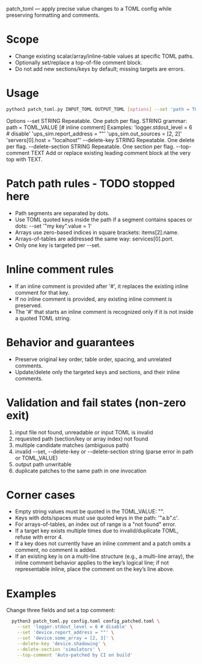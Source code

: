 patch_toml — apply precise value changes to a TOML config while preserving formatting and comments.

# Scope
- Change existing scalar/array/inline-table values at specific TOML paths.
- Optionally set/replace a top-of-file comment block.
- Do not add new sections/keys by default; missing targets are errors.

# Usage
```sh
python3 patch_toml.py INPUT_TOML OUTPUT_TOML [options] --set 'path = TOML_VALUE [# inline comment]' ...
```

Options
--set STRING              Repeatable. One patch per flag. STRING grammar:
                          path = TOML_VALUE [# inline comment]
                          Examples:
                            'logger.stdout_level = 6 # disable'
                            'ups_sim.report_address = ""'
                            'ups_sim.out_sources = [2, 2]'
                            'servers[0].host = "localhost"'
--delete-key STRING       Repeatable. One delete per flag.
--delete-section STRING   Repeatable. One section per flag.
--top-comment TEXT        Add or replace existing leading comment block at the very top with TEXT.

# Patch path rules - TODO stopped here
- Path segments are separated by dots.
- Use TOML quoted keys inside the path if a segment contains spaces or dots:
  --set '"my key".value = 1'
- Arrays use zero-based indices in square brackets: items[2].name.
- Arrays-of-tables are addressed the same way: services[0].port.
- Only one key is targeted per --set.

# Inline comment rules
- If an inline comment is provided after '#', it replaces the existing inline comment for that key.
- If no inline comment is provided, any existing inline comment is preserved.
- The '#' that starts an inline comment is recognized only if it is not inside a quoted TOML string.

# Behavior and guarantees
- Preserve original key order, table order, spacing, and unrelated comments.
- Update/delete only the targeted keys and sections, and their inline comments.

# Validation and fail states (non-zero exit)
1.  input file not found, unreadable or input TOML is invalid
2.  requested path (section/key or array index) not found
3.  multiple candidate matches (ambiguous path)
4.  invalid --set, --delete-key or --delete-section string (parse error in path or TOML_VALUE)
5.  output path unwritable
6.  duplicate patches to the same path in one invocation

# Corner cases
- Empty string values must be quoted in the TOML_VALUE: "".
- Keys with dots/spaces must use quoted keys in the path: '"a.b".c'.
- For arrays-of-tables, an index out of range is a "not found" error.
- If a target key exists multiple times due to invalid/duplicate TOML, refuse with error 4.
- If a key does not currently have an inline comment and a patch omits a comment, no comment is added.
- If an existing key is on a multi-line structure (e.g., a multi-line array), the inline comment behavior applies to the key’s logical line; if not representable inline, place the comment on the key’s line above.

# Examples
Change three fields and set a top comment:
```sh
  python3 patch_toml.py config.toml config_patched.toml \
    --set 'logger.stdout_level = 6 # disable' \
    --set 'device.report_address = ""' \
    --set 'device.some_array = [2, 3]' \
    --delete-key 'device.shadowing' \
    --delete-section 'simulators' \
    --top-comment 'Auto-patched by CI on build'
```
